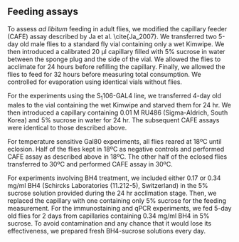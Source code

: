 ## Feeding assays

To assess *ad libitum* feeding in adult flies, we modified the capillary feeder (CAFE) assay described by Ja et al. \cite{Ja_2007}. We transferred two 5-day old male flies to a standard fly vial containing only a wet Kimwipe. We then introduced a calibrated 20 µl capillary filled with 5% sucrose in water between the sponge plug and the side of the vial. We allowed the flies to acclimate for 24 hours before refilling the capillary. Finally, we allowed the flies to feed for 32 hours before measuring total consumption. We controlled for evaporation using identical vials without flies.

For the experiments using the S<sub>1</sub>106-GAL4 line, we transferred 4-day old males to the vial containing the wet Kimwipe and starved them for 24 hr. We then introduced a capillary containing 0.01 M RU486 (Sigma-Aldrich, South Korea) and 5% sucrose in water for 24 hr. The subsequent CAFE assays were identical to those described above.

For temperature sensitive Gal80 experiments, all flies reared at 18ºC until eclosion. Half of the flies kept in 18ºC as negative controls and performed CAFE assay as described above in 18ºC.
The other half of the eclosed flies transferred to 30ºC and performed CAFE assay in 30ºC.

For experiments involving BH4 treatment, we included either 0.17 or 0.34 mg/ml BH4 (Schircks Laboratories (11.212-5), Switzerland) in the 5% sucrose solution provided during the 24 hr acclimation stage. Then, we replaced the capillary with one containing only 5% sucrose for the feeding measurement. For the immunostaining and qPCR experiments, we fed 5-day old flies for 2 days from capillaries containing 0.34 mg/ml BH4 in 5% sucrose. To avoid contamination and any chance that it would lose its effectiveness, we prepared fresh BH4-sucrose solutions every day.

